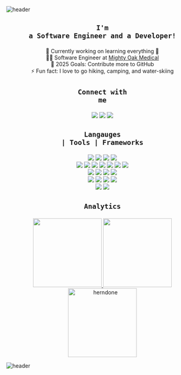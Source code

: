 ![header](https://capsule-render.vercel.app/api?type=waving&color=013208&height=180&section=header&text=Hi%20%20there,%20I'm%20Ethan%20👋!&fontSize=70&animation=fadeIn&fontAlignY=38&fontColor=FFFFFF&descAlignY=51&descAlign=50)

## <p align="center">**<code>I'm a Software Engineer and a Developer!</code>**</p>
<p align="center">
🔭 Currently working on learning everything 🤣<br>
👨‍💻 Software Engineer at <a href="https://mightyoakmedical.com/">Mighty Oak Medical</a><br>
🥅 2025 Goals: Contribute more to GitHub<br>
⚡ Fun fact: I love to go hiking, camping, and water-skiing
</p>

## <p align="center">**<code>Connect with me</code>**</p>
<p align="center">
<a href="https://www.linkedin.com/in/ethan-herndon-8ba950196/"/> <img src="https://img.shields.io/badge/linkedin-%230077B5.svg?&style=for-the-badge&logo=linkedin&logoColor=white"/></a>
<a href="https://discord.gg/heMjATN"/><img src="https://img.shields.io/badge/Discord-5865F2?&style=for-the-badge&logo=discord&logoColor=white"/></a>
<a href="https://www.youtube.com/channel/UCrImlETsN44qo421NOVbo5g"/><img src="https://img.shields.io/badge/YouTube-FF0000?style=for-the-badge&logo=youtube&logoColor=white"/></a>
</p>

## <p align="center">**<code>Langauges | Tools | Frameworks</code>**</p>
<p align="center">
<a href="C++"/> <img src="https://img.shields.io/badge/c++%20-%2300599C.svg?&style=for-the-badge&logo=c%2B%2B&ogoColor=white"/></a>
<a href="Python"/> <img src="https://img.shields.io/badge/python%20-%2314354C.svg?&style=for-the-badge&logo=python&logoColor=white"/></a>
<a href="Lua"/> <img src="https://img.shields.io/badge/lua-%232C2D72.svg?&style=for-the-badge&logo=lua&logoColor=white"/></a>
<a href="Javascript"/> <img src="https://img.shields.io/badge/javascript%20-%23323330.svg?&style=for-the-badge&logo=javascript&logoColor=%23F7DF1E"/></a><br>
<a href="Flutter"/> <img src="https://img.shields.io/badge/Flutter-02569B?style=for-the-badge&logo=flutter&logoColor=white"/></a>
<a href="React.js"/> <img src="https://img.shields.io/badge/React-20232A?style=for-the-badge&logo=react&logoColor=61DAFB"/></a>
<a href="C#"/> <img src="https://img.shields.io/badge/c%23%20-%23239120.svg?&style=for-the-badge&logo=c-sharp&logoColor=white"/></a>
<a href="Java"/> <img src="https://img.shields.io/badge/java-%23ED8B00.svg?&style=for-the-badge&logo=java&logoColor=white"/></a>
<a href="HTML5"/> <img src="https://img.shields.io/badge/html5%20-%23E34F26.svg?&style=for-the-badge&logo=html5&logoColor=white"/></a>
<a href="CSS3"/> <img src="https://img.shields.io/badge/css3%20-%231572B6.svg?&style=for-the-badge&logo=css3&logoColor=white"/></a>
<a href="Git"/> <img src="https://img.shields.io/badge/git%20-%23F05033.svg?&style=for-the-badge&logo=git&logoColor=white"/></a><br>
<a href="GitHub"/> <img src="https://img.shields.io/badge/github%20-%23121011.svg?&style=for-the-badge&logo=github&logoColor=white"/></a>
<a href="GitLab"/> <img src="https://img.shields.io/badge/GitLab-330F63?style=for-the-badge&logo=gitlab&logoColor=white"/></a>
<a href="Heroku"/> <img src="https://img.shields.io/badge/heroku%20-%23430098.svg?&style=for-the-badge&logo=heroku&logoColor=white"/></a>
<a href="Vercel"/> <img src="https://img.shields.io/badge/vercel%20-%23000000.svg?&style=for-the-badge&logo=vercel&logoColor=white"/></a><br>
<a href="MySQL"/> <img src="https://img.shields.io/badge/mysql-%2300f.svg?&style=for-the-badge&logo=mysql&logoColor=white"/></a>
<a href="Unity"/> <img src="https://img.shields.io/badge/unity%20-%23000000.svg?&style=for-the-badge&logo=unity&logoColor=white"/></a>
<a href="Discord.js"/> <img src="https://img.shields.io/badge/DISCORD.JS%20-%23593d88.svg?&style=for-the-badge&logo=discord&logoColor=white"/></a>
<a href="Node.js"/> <img src="https://img.shields.io/badge/node.js%20-%2343853D.svg?&style=for-the-badge&logo=node.js&logoColor=white"/></a><br>
<a href="Express.js"/> <img src="https://img.shields.io/badge/express.js%20-%23404d59.svg?&style=for-the-badge"/></a>
<a href="jQuery"/> <img src="https://img.shields.io/badge/jquery%20-%230769AD.svg?&style=for-the-badge&logo=jquery&logoColor=white"/></a>
</p>


## <p align="center">**<code>Analytics</code>**</p>
<p align="center">
<a href="https://github.com/HerndonE">
  <img height="180em" src="https://github-readme-stats.vercel.app/api?username=HerndonE&show_icons=true&hide_border=true&theme=merko" />
  <img height="180em" src="https://github-readme-stats.vercel.app/api/top-langs/?username=HerndonE&layout=compact&hide_border=true&theme=merko" />
  <img height="180em" src="https://github-profile-trophy.vercel.app/?username=herndone&column=-1&theme=gruvbox&no-frame=true" alt="herndone""/></a>
</p>

![header](https://capsule-render.vercel.app/api?type=waving&color=013208&height=100&section=footer)

 <!-- Materials not needed for now
 <img align="center" src="https://github-readme-streak-stats.herokuapp.com/?user=herndone&" alt="herndone"
 
 <img align="left" alt="c++" width="26px" src="https://cdn.jsdelivr.net/npm/simple-icons@3.4.0/icons/cplusplus.svg" />
<img align="left" alt="c#" width="26px" src="https://cdn.jsdelivr.net/npm/simple-icons@3.4.0/icons/csharp.svg" />
<img align="left" alt="Unity" width="26px" src="https://cdn.jsdelivr.net/npm/simple-icons@3.4.0/icons/unity.svg" />
<img align="left" alt="Intellij" width="26px" src="https://cdn.jsdelivr.net/npm/simple-icons@3.4.0/icons/intellijidea.svg" />
<img align="left" alt="Java" width="26px" src="https://cdn.jsdelivr.net/npm/simple-icons@3.4.0/icons/java.svg" />
<img align="left" alt="Lua" width="26px" src="https://cdn.jsdelivr.net/npm/simple-icons@3.4.0/icons/lua.svg" />
<img align="left" alt="Python" width="26px" src="https://cdn.jsdelivr.net/npm/simple-icons@3.4.0/icons/python.svg" />
<img align="left" alt="JavaScript" width="26px" src="https://cdn.jsdelivr.net/npm/simple-icons@3.4.0/icons/javascript.svg" />
<img align="left" alt="Node.js" width="26px" src="https://cdn.jsdelivr.net/npm/simple-icons@3.4.0/icons/node-dot-js.svg" />
<img align="left" alt="HTML5" width="26px" src="https://cdn.jsdelivr.net/npm/simple-icons@3.4.0/icons/html5.svg" />
<img align="left" alt="Git" width="26px" src="https://cdn.jsdelivr.net/npm/simple-icons@3.4.0/icons/git.svg" />
<img align="left" alt="GitHub" width="26px" src="https://cdn.jsdelivr.net/npm/simple-icons@3.4.0/icons/github.svg" />
<img align="left" alt="MySQL" width="26px" src="https://cdn.jsdelivr.net/npm/simple-icons@3.4.0/icons/mysql.svg" />

<p align="left"> <a href="https://github.com/ryo-ma/github-profile-trophy"><img src="https://github-profile-trophy.vercel.app/?username=herndone" alt="herndone" /></a>

[visitors](https://badges.pufler.dev/visits/HerndonE/HerndonE)![years](https://badges.pufler.dev/years/HerndonE)
 -->